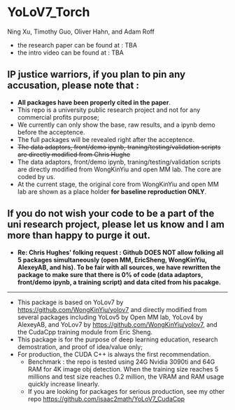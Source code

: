 # YoLoV7_Torch

Ning Xu, Timothy Guo, Oliver Hahn, and Adam Roff

* the research paper can be found at : TBA
* the intro video can be found at : TBA

## IP justice warriors, if you plan to pin any accusation, please note that :

* **All packages have been properly cited in the paper**.
* This repo is a university public research project and not for any commercial profits purpose;
* We currently can only show the base, raw results, and a ipynb demo before the acceptence.
* The full packages will be revealed right after the acceptence.
* ~~The data adaptors, front/demo ipynb, traning/testing/validation scripts are directly modified from Chris Hughe~~ 
* The data adaptors, front/demo ipynb, traning/testing/validation scripts are directly modified from WongKinYiu and open MM lab. The core are coded by us.
* At the current stage, the original core from WongKinYiu and open MM lab are shown as a place holder **for baseline reproduction ONLY**. 

## If you do not wish your code to be a part of the uni research project, please let us know and I am more than happy to purge it out.

* **Re: Chris Hughes' folking request : Github DOES NOT allow folking all 5 packages simultaneously (open MM, EricSheng, WongKinYiu, AlexeyAB, and his). To be fair with all sources, we have rewritten the package to make sure that there is 0% of code (data adaptors, front/demo ipynb, a training script) and data cited from his pacakge.**

---

* This package is based on YoLov7 by https://github.com/WongKinYiu/yolov7 and directly modified from several packages including YoLov5 by Open MM lab, YoLov4 by AlexeyAB, and YoLov7 by https://github.com/WongKinYiu/yolov7, and the CudaCpp training module from Eric Sheng.
* This package is for the purpose of deep learning education, research demostration, and proof of idea/value only;
* For production, the CUDA C++ is always the first recommendation. 
  * Benchmark : the repo is tested using 24G Nvidia 3090ti and 64G RAM for 4K image obj detection. When the training size reaches 5 millions and test size reaches 0.2 million, the VRAM and RAM usage quickly increase linearly.
  * If you are looking for packages for serious production, see my other repo https://github.com/isaac2math/YoLoV7_CudaCpp

